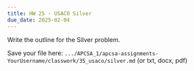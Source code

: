 ```yaml
---
title: HW 25 - USACO Silver
due_date: 2025-02-04
---
```


Write the outline for the Silver problem.

Save your file here: `.../APCSA_1/apcsa-assignments-YourUsername/classwork/35_usaco/silver.md` (or txt, docx, pdf)

